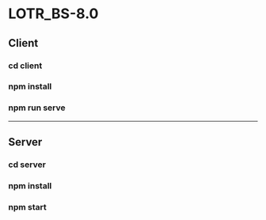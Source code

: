 # LOTR_BS-8.0

## Client

### cd client

### npm install

### npm run serve

<hr>

## Server

### cd server

### npm install

### npm start
